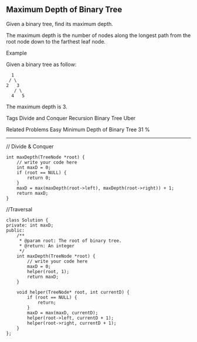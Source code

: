 ## Maximum Depth of Binary Tree ## 

Given a binary tree, find its maximum depth.

The maximum depth is the number of nodes along the longest path from the root node down to the farthest leaf node.

Example

Given a binary tree as follow:

	  1
	 / \ 
	2   3
	   / \
	  4   5
The maximum depth is 3.

Tags 
Divide and Conquer Recursion Binary Tree Uber

Related Problems 
Easy Minimum Depth of Binary Tree 31 %

----------
// Divide & Conquer

	int maxDepth(TreeNode *root) {
	    // write your code here
	    int maxD = 0;
	    if (root == NULL) {
	        return 0;
	    }
	    maxD = max(maxDepth(root->left), maxDepth(root->right)) + 1;
	    return maxD;
	}
//Traversal

	class Solution {
	private: int maxD;
	public:
	    /**
	     * @param root: The root of binary tree.
	     * @return: An integer
	     */
	    int maxDepth(TreeNode *root) {
	        // write your code here
	        maxD = 0;
	        helper(root, 1);
	        return maxD;
	    }
	
	    void helper(TreeNode* root, int currentD) {
	        if (root == NULL) {
	            return;
	        }
	        maxD = max(maxD, currentD);
	        helper(root->left, currentD + 1);
	        helper(root->right, currentD + 1);
	    }
	};